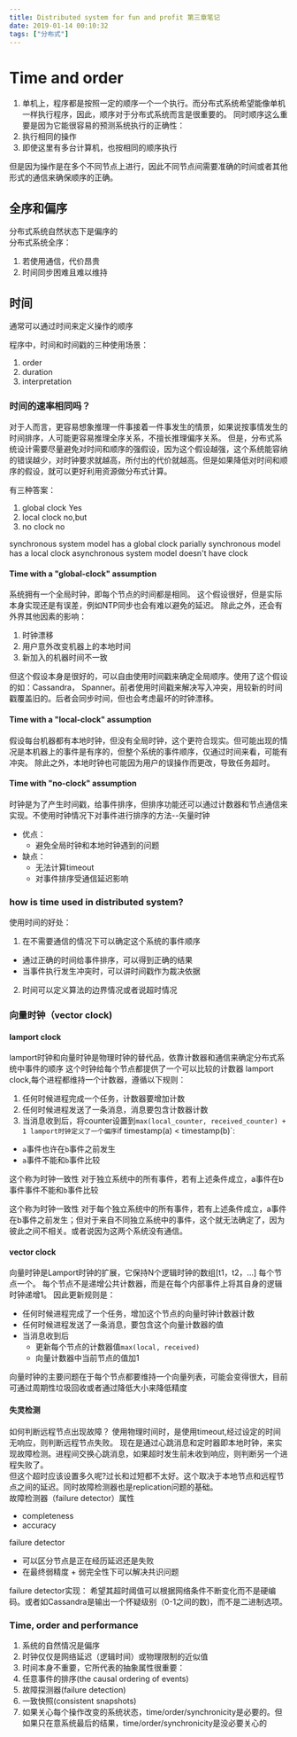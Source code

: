 ```yaml
---
title: Distributed system for fun and profit 第三章笔记
date: 2019-01-14 00:10:32
tags: ["分布式"]
---
```

# Time and order

1. 单机上，程序都是按照一定的顺序一个一个执行。而分布式系统希望能像单机一样执行程序，因此，顺序对于分布式系统而言是很重要的。
同时顺序这么重要是因为它能很容易的预测系统执行的正确性：
1. 执行相同的操作
2. 即使这里有多台计算机，也按相同的顺序执行

但是因为操作是在多个不同节点上进行，因此不同节点间需要准确的时间或者其他形式的通信来确保顺序的正确。

## 全序和偏序
分布式系统自然状态下是偏序的    
分布式系统全序：
1. 若使用通信，代价昂贵
2. 时间同步困难且难以维持

## 时间
通常可以通过时间来定义操作的顺序

程序中，时间和时间戳的三种使用场景：
1. order
2. duration
3. interpretation

### 时间的速率相同吗？
对于人而言，更容易想象推理一件事接着一件事发生的情景，如果说按事情发生的时间排序，人可能更容易推理全序关系，不擅长推理偏序关系。
但是，分布式系统设计需要尽量避免对时间和顺序的强假设，因为这个假设越强，这个系统能容纳的错误越少，对时钟要求就越高，所付出的代价就越高。但是如果降低对时间和顺序的假设，就可以更好利用资源做分布式计算。

有三种答案：
1. global clock Yes
2. local clock no,but
3. no clock no

synchronous system model has a global clock
parially synchronous model has a local clock
asynchronous system model doesn't have clock

#### Time with a "global-clock" assumption
系统拥有一个全局时钟，即每个节点的时间都是相同。
这个假设很好，但是实际本身实现还是有误差，例如NTP同步也会有难以避免的延迟。
除此之外，还会有外界其他因素的影响：
1. 时钟漂移
2. 用户意外改变机器上的本地时间
3. 新加入的机器时间不一致

但这个假设本身是很好的，可以自由使用时间戳来确定全局顺序。使用了这个假设的如：Cassandra， Spanner。前者使用时间戳来解决写入冲突，用较新的时间戳覆盖旧的。后者会同步时间，但也会考虑最坏的时钟漂移。

#### Time with a "local-clock" assumption
假设每台机器都有本地时钟，但没有全局时钟，这个更符合现实。但可能出现的情况是本机器上的事件是有序的，但整个系统的事件顺序，仅通过时间来看，可能有冲突。
除此之外，本地时钟也可能因为用户的误操作而更改，导致任务超时。

#### Time with "no-clock" assumption
时钟是为了产生时间戳，给事件排序，但排序功能还可以通过计数器和节点通信来实现。不使用时钟情况下对事件进行排序的方法--矢量时钟
- 优点：
  - 避免全局时钟和本地时钟遇到的问题
- 缺点：
  - 无法计算timeout
  - 对事件排序受通信延迟影响

### how is time used in distributed system?
使用时间的好处：
1. 在不需要通信的情况下可以确定这个系统的事件顺序
  - 通过正确的时间给事件排序，可以得到正确的结果
  - 当事件执行发生冲突时，可以讲时间戳作为裁决依据
2. 时间可以定义算法的边界情况或者说超时情况

### 向量时钟（vector clock)
#### lamport clock
lamport时钟和向量时钟是物理时钟的替代品，依靠计数器和通信来确定分布式系统中事件的顺序
这个时钟给每个节点都提供了一个可以比较的计数器
lamport clock,每个进程都维持一个计数器，遵循以下规则：
1. 任何时候进程完成一个任务，计数器要增加计数
2. 任何时候进程发送了一条消息，消息要包含计数器计数
3. 当消息收到后，将counter设置到`max(local_counter, received_counter) + 1
lamport时钟定义了一个偏序`if timestamp(a) < timestamp(b)`:
- `a`事件也许在`b`事件之前发生
- `a`事件不能和`b`事件比较

这个称为时钟一致性
对于独立系统中的所有事件，若有上述条件成立，a事件在b事件事件不能和`b`事件比较

这个称为时钟一致性
对于每个独立系统中的所有事件，若有上述条件成立，a事件在b事件之前发生；但对于来自不同独立系统中的事件，这个就无法确定了，因为彼此之间不相关。或者说因为这两个系统没有通信。

#### vector clock
向量时钟是Lamport时钟的扩展，它保持N个逻辑时钟的数组[t1，t2，...]  每个节点一个。 每个节点不是递增公共计数器，而是在每个内部事件上将其自身的逻辑时钟递增1。 因此更新规则是：
- 任何时候进程完成了一个任务，增加这个节点的向量时钟计数器计数
- 任何时候进程发送了一条消息，要包含这个向量计数器的值
- 当消息收到后
  - 更新每个节点的计数器值`max(local, received)`
  - 向量计数器中当前节点的值加1

向量时钟的主要问题在于每个节点都要维持一个向量列表，可能会变得很大，目前可通过周期性垃圾回收或者通过降低大小来降低精度

#### 失灵检测
如何判断远程节点出现故障？
使用物理时间时，是使用timeout,经过设定的时间无响应，则判断远程节点失败。
现在是通过心跳消息和定时器即本地时钟，来实现故障检测。进程间交换心跳消息，如果超时发生前未收到响应，则判断另一个进程失败了。  
但这个超时应该设置多久呢?过长和过短都不太好。这个取决于本地节点和远程节点之间的延迟。同时故障检测器也是replication问题的基础。  
故障检测器（failure detector）属性
- completeness
- accuracy

failure detector
- 可以区分节点是正在经历延迟还是失败
- 在最终弱精度 + 弱完全性下可以解决共识问题

failure detector实现：
希望其超时阈值可以根据网络条件不断变化而不是硬编码。或者如Cassandra是输出一个怀疑级别（0-1之间的数)，而不是二进制选项。

### Time, order and performance
1. 系统的自然情况是偏序
2. 时钟仅仅是网络延迟（逻辑时间）或物理限制的近似值
3. 时间本身不重要，它所代表的抽象属性很重要：
  1. 任意事件的排序(the causal ordering of events)
  2. 故障探测器(failure detection)
  3. 一致快照(consistent snapshots)
4. 如果关心每个操作改变的系统状态，time/order/synchronicity是必要的。但如果只在意系统最后的结果，time/order/synchronicity是没必要关心的


